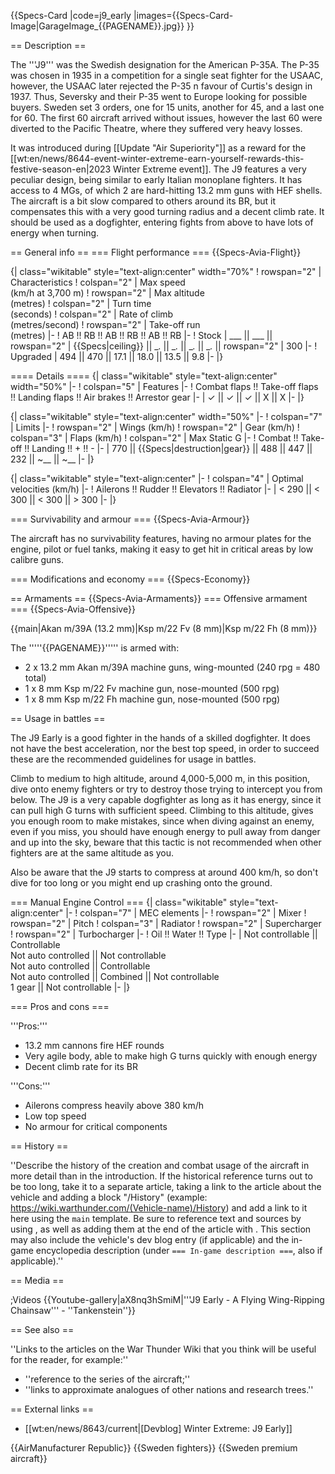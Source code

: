 {{Specs-Card
|code=j9_early
|images={{Specs-Card-Image|GarageImage_{{PAGENAME}}.jpg}}
}}

== Description ==
<!-- ''In the description, the first part should be about the history of and the creation and combat usage of the aircraft, as well as its key features. In the second part, tell the reader about the aircraft in the game. Insert a screenshot of the vehicle, so that if the novice player does not remember the vehicle by name, he will immediately understand what kind of vehicle the article is talking about.'' -->
The '''J9''' was the Swedish designation for the American P-35A. The P-35 was chosen in 1935 in a competition for a single seat fighter for the USAAC, however, the USAAC later rejected the P-35 n favour of Curtis's design in 1937. Thus, Seversky and their P-35 went to Europe looking for possible buyers. Sweden set 3 orders, one for 15 units, another for 45, and a last one for 60. The first 60 aircraft arrived without issues, however the last 60 were diverted to the Pacific Theatre, where they suffered very heavy losses.

It was introduced during [[Update "Air Superiority"]] as a reward for the [[wt:en/news/8644-event-winter-extreme-earn-yourself-rewards-this-festive-season-en|2023 Winter Extreme event]]. The J9 features a very peculiar design, being similar to early Italian monoplane fighters. It has access to 4 MGs, of which 2 are hard-hitting 13.2 mm guns with HEF shells. The aircraft is a bit slow compared to others around its BR, but it compensates this with a very good turning radius and a decent climb rate. It should be used as a dogfighter, entering fights from above to have lots of energy when turning.

== General info ==
=== Flight performance ===
{{Specs-Avia-Flight}}
<!-- ''Describe how the aircraft behaves in the air. Speed, manoeuvrability, acceleration and allowable loads - these are the most important characteristics of the vehicle.'' -->

{| class="wikitable" style="text-align:center" width="70%"
! rowspan="2" | Characteristics
! colspan="2" | Max speed<br>(km/h at 3,700 m)
! rowspan="2" | Max altitude<br>(metres)
! colspan="2" | Turn time<br>(seconds)
! colspan="2" | Rate of climb<br>(metres/second)
! rowspan="2" | Take-off run<br>(metres)
|-
! AB !! RB !! AB !! RB !! AB !! RB
|-
! Stock
| ___ || ___ || rowspan="2" | {{Specs|ceiling}} || __._ || __._ || __._ || __._ || rowspan="2" | 300
|-
! Upgraded
| 494 || 470 || 17.1 || 18.0 || 13.5 || 9.8
|-
|}

==== Details ====
{| class="wikitable" style="text-align:center" width="50%"
|-
! colspan="5" | Features
|-
! Combat flaps !! Take-off flaps !! Landing flaps !! Air brakes !! Arrestor gear
|-
| ✓ || ✓ || ✓ || X || X     <!-- ✓ -->
|-
|}

{| class="wikitable" style="text-align:center" width="50%"
|-
! colspan="7" | Limits
|-
! rowspan="2" | Wings (km/h)
! rowspan="2" | Gear (km/h)
! colspan="3" | Flaps (km/h)
! colspan="2" | Max Static G
|-
! Combat !! Take-off !! Landing !! + !! -
|-
| 770 <!-- {{Specs|destruction|body}} --> || {{Specs|destruction|gear}} || 488 || 447 || 232 || ~__ || ~__
|-
|}

{| class="wikitable" style="text-align:center"
|-
! colspan="4" | Optimal velocities (km/h)
|-
! Ailerons !! Rudder !! Elevators !! Radiator
|-
| < 290 || < 300 || < 300 || > 300
|-
|}

=== Survivability and armour ===
{{Specs-Avia-Armour}}
<!-- ''Examine the survivability of the aircraft. Note how vulnerable the structure is and how secure the pilot is, whether the fuel tanks are armoured, etc. Describe the armour, if there is any, and also mention the vulnerability of other critical aircraft systems.'' -->
The aircraft has no survivability features, having no armour plates for the engine, pilot or fuel tanks, making it easy to get hit in critical areas by low calibre guns.

=== Modifications and economy ===
{{Specs-Economy}}

== Armaments ==
{{Specs-Avia-Armaments}}
=== Offensive armament ===
{{Specs-Avia-Offensive}}
<!-- ''Describe the offensive armament of the aircraft, if any. Describe how effective the cannons and machine guns are in a battle, and also what belts or drums are better to use. If there is no offensive weaponry, delete this subsection.'' -->
{{main|Akan m/39A (13.2 mm)|Ksp m/22 Fv (8 mm)|Ksp m/22 Fh (8 mm)}}

The '''''{{PAGENAME}}''''' is armed with:

* 2 x 13.2 mm Akan m/39A machine guns, wing-mounted (240 rpg = 480 total)
* 1 x 8 mm Ksp m/22 Fv machine gun, nose-mounted (500 rpg)
* 1 x 8 mm Ksp m/22 Fh machine gun, nose-mounted (500 rpg)

== Usage in battles ==
<!-- ''Describe the tactics of playing in the aircraft, the features of using aircraft in a team and advice on tactics. Refrain from creating a "guide" - do not impose a single point of view, but instead, give the reader food for thought. Examine the most dangerous enemies and give recommendations on fighting them. If necessary, note the specifics of the game in different modes (AB, RB, SB).'' -->
The J9 Early is a good fighter in the hands of a skilled dogfighter. It does not have the best acceleration, nor the best top speed, in order to succeed these are the recommended guidelines for usage in battles.

Climb to medium to high altitude, around 4,000-5,000 m, in this position, dive onto enemy fighters or try to destroy those trying to intercept you from below. The J9 is a very capable dogfighter as long as it has energy, since it can pull high G turns with sufficient speed. Climbing to this altitude, gives you enough room to make mistakes, since when diving against an enemy, even if you miss, you should have enough energy to pull away from danger and up into the sky, beware that this tactic is not recommended when other fighters are at the same altitude as you.

Also be aware that the J9 starts to compress at around 400 km/h, so don't dive for too long or you might end up crashing onto the ground.

=== Manual Engine Control ===
{| class="wikitable" style="text-align:center"
|-
! colspan="7" | MEC elements
|-
! rowspan="2" | Mixer
! rowspan="2" | Pitch
! colspan="3" | Radiator
! rowspan="2" | Supercharger
! rowspan="2" | Turbocharger
|-
! Oil !! Water !! Type
|-
| Not controllable || Controllable<br>Not auto controlled || Not controllable<br>Not auto controlled || Controllable<br>Not auto controlled || Combined || Not controllable<br>1 gear || Not controllable
|-
|}

=== Pros and cons ===
<!-- ''Summarise and briefly evaluate the vehicle in terms of its characteristics and combat effectiveness. Mark its pros and cons in the bulleted list. Try not to use more than 6 points for each of the characteristics. Avoid using categorical definitions such as "bad", "good" and the like - use substitutions with softer forms such as "inadequate" and "effective".'' -->

'''Pros:'''

* 13.2 mm cannons fire HEF rounds
* Very agile body, able to make high G turns quickly with enough energy
* Decent climb rate for its BR

'''Cons:'''

* Ailerons compress heavily above 380 km/h
* Low top speed
* No armour for critical components

== History ==
<!-- ''Describe the history of the creation and combat usage of the aircraft in more detail than in the introduction. If the historical reference turns out to be too long, take it to a separate article, taking a link to the article about the vehicle and adding a block "/History" (example: <nowiki>https://wiki.warthunder.com/(Vehicle-name)/History</nowiki>) and add a link to it here using the <code>main</code> template. Be sure to reference text and sources by using <code><nowiki><ref></ref></nowiki></code>, as well as adding them at the end of the article with <code><nowiki><references /></nowiki></code>. This section may also include the vehicle's dev blog entry (if applicable) and the in-game encyclopedia description (under <code><nowiki>=== In-game description ===</nowiki></code>, also if applicable).'' -->
''Describe the history of the creation and combat usage of the aircraft in more detail than in the introduction. If the historical reference turns out to be too long, take it to a separate article, taking a link to the article about the vehicle and adding a block "/History" (example: <nowiki>https://wiki.warthunder.com/(Vehicle-name)/History</nowiki>) and add a link to it here using the <code>main</code> template. Be sure to reference text and sources by using <code><nowiki><ref></ref></nowiki></code>, as well as adding them at the end of the article with <code><nowiki><references /></nowiki></code>. This section may also include the vehicle's dev blog entry (if applicable) and the in-game encyclopedia description (under <code><nowiki>=== In-game description ===</nowiki></code>, also if applicable).''

== Media ==
<!-- ''Excellent additions to the article would be video guides, screenshots from the game, and photos.'' -->

;Videos
{{Youtube-gallery|aX8nq3hSmiM|'''J9 Early - A Flying Wing-Ripping Chainsaw''' - ''Tankenstein''}}

== See also ==
<!-- ''Links to the articles on the War Thunder Wiki that you think will be useful for the reader, for example:''
* ''reference to the series of the aircraft;''
* ''links to approximate analogues of other nations and research trees.'' -->
''Links to the articles on the War Thunder Wiki that you think will be useful for the reader, for example:''

* ''reference to the series of the aircraft;''
* ''links to approximate analogues of other nations and research trees.''

== External links ==
<!-- ''Paste links to sources and external resources, such as:''
* ''topic on the official game forum;''
* ''other literature.'' -->

* [[wt:en/news/8643/current|[Devblog] Winter Extreme: J9 Early]]

{{AirManufacturer Republic}}
{{Sweden fighters}}
{{Sweden premium aircraft}}